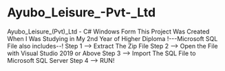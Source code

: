 # Ayubo_Leisure_-Pvt-_Ltd
Ayubo_Leisure_(Pvt)_Ltd - C# Windows Form
This Project Was Created When I Was Studying in My 2nd Year of Higher Diploma
!---Microsoft SQL File also includes--!
Step 1 --> Extract The Zip File
Step 2 --> Open the File with Visual Studio 2019 or Above
Step 3 --> Import The SQL File to Microsoft SQL Server
Step 4 --> RUN!
